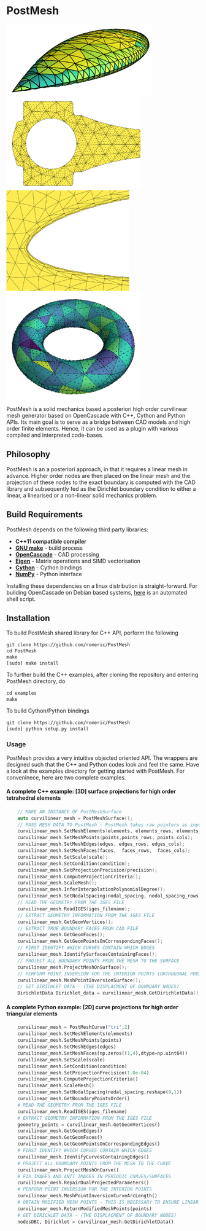# PostMesh

<!--![almond](doc/almond.png)-->
<!--![mech](doc/mech2d.png)-->
<img src="docs/almond.png" width="380">
<img src="docs/mech2d.png" width="350">
<img src="docs/wing2d.png" width="320">
<img src="docs/torus.png" width="350">

PostMesh is a solid mechanics based a posteriori high order curvilinear mesh generator based on OpenCascade with C++, Cython and Python APIs. Its main goal is to serve as a bridge between CAD models and high order finite elements. Hence, it can be used as a plugin with various compiled and interpreted code-bases.

## Philosophy
PostMesh is an a posteriori approach, in that it requires a linear mesh in advance. Higher order nodes are then placed on the linear mesh and the projection of these nodes to the exact boundary is computed with the CAD library and subsequently fed as the Dirichlet boundary condition to either a linear, a linearised or a non-linear solid mechanics problem.

## Build Requirements
PostMesh depends on the following third party libraries:

- **C++11 compatible compiler**
- **[GNU make]**        - build process
- **[OpenCascade]**     - CAD processing
- **[Eigen]**           - Matrix operations and SIMD vectorisation
- **[Cython]**          - Cython bindings
- **[NumPy]**           - Python interface


[GNU make]:     http://www.gnu.org/software/make
[OpenCascade]:  http://www.opencascade.com
[Eigen]:        http://eigen.tuxfamily.org
[Cython]:       http://www.cython.org
[NumPy]:        http://www.numpy.org

Installing these dependencies on a linux distribution is straight-forward. For building OpenCascade on Debian based systems, [here](https://github.com/jmwright/pythonocc_oce_setup) is an automated shell script.

## Installation
To build PostMesh shared library for C++ API, perform the following

    git clone https://github.com/romeric/PostMesh
    cd PostMesh
    make
    [sudo] make install
    
To further build the C++ examples, after cloning the repository and entering PostMesh directory, do

    cd examples
    make
    
To build Cython/Python bindings

    git clone https://github.com/romeric/PostMesh
    [sudo] python setup.py install
    
    
### Usage
PostMesh provides a very intuitive objected oriented API. The wrappers are designed such that the C++ and Python codes look and feel the same. Have a look at the examples directory for getting started with PostMesh. For conveninece, here are two complete examples.

#### A complete C++ example: [3D] surface projections for high order tetrahedral elements
````c++
    // MAKE AN INSTANCE OF PostMeshSurface
    auto curvilinear_mesh = PostMeshSurface();
    // PASS MESH DATA TO PostMesh - PostMesh takes raw pointers as input arguments
    curvilinear_mesh.SetMeshElements(elements, elements_rows, elements_cols);
    curvilinear_mesh.SetMeshPoints(points,points_rows, points_cols);
    curvilinear_mesh.SetMeshEdges(edges, edges_rows, edges_cols);
    curvilinear_mesh.SetMeshFaces(faces,  faces_rows,  faces_cols);
    curvilinear_mesh.SetScale(scale);
    curvilinear_mesh.SetCondition(condition);
    curvilinear_mesh.SetProjectionPrecision(precision);
    curvilinear_mesh.ComputeProjectionCriteria();
    curvilinear_mesh.ScaleMesh();
    curvilinear_mesh.InferInterpolationPolynomialDegree();
    curvilinear_mesh.SetNodalSpacing(nodal_spacing, nodal_spacing_rows, nodal_spacing_cols);
    // READ THE GEOMETRY FROM THE IGES FILE
    curvilinear_mesh.ReadIGES(iges_filename);
    // EXTRACT GEOMETRY INFORMATION FROM THE IGES FILE
    curvilinear_mesh.GetGeomVertices();
    // EXTRACT TRUE BOUNDARY FACES FROM CAD FILE
    curvilinear_mesh.GetGeomFaces();
    curvilinear_mesh.GetGeomPointsOnCorrespondingFaces();
    // FIRST IDENTIFY WHICH CURVES CONTAIN WHICH EDGES
    curvilinear_mesh.IdentifySurfacesContainingFaces();
    // PROJECT ALL BOUNDARY POINTS FROM THE MESH TO THE SURFACE
    curvilinear_mesh.ProjectMeshOnSurface();
    // PERFORM POINT INVERSION FOR THE INTERIOR POINTS (ORTHOGONAL PROJECTION)
    curvilinear_mesh.MeshPointInversionSurface();
    // GET DIRICHLET DATA - (THE DISPLACMENT OF BOUNDARY NODES)
    DirichletData Dirichlet_data = curvilinear_mesh.GetDirichletData();

````

#### A complete Python example: [2D] curve projections for high order triangular elements
````python
    curvilinear_mesh = PostMeshCurve("tri",2)
    curvilinear_mesh.SetMeshElements(elements)
    curvilinear_mesh.SetMeshPoints(points)
    curvilinear_mesh.SetMeshEdges(edges)
    curvilinear_mesh.SetMeshFaces(np.zeros((1,4),dtype=np.uint64))
    curvilinear_mesh.SetScale(scale)
    curvilinear_mesh.SetCondition(condition)
    curvilinear_mesh.SetProjectionPrecision(1.0e-04)
    curvilinear_mesh.ComputeProjectionCriteria()
    curvilinear_mesh.ScaleMesh()
    curvilinear_mesh.SetNodalSpacing(nodal_spacing.reshape(9,1))
    curvilinear_mesh.GetBoundaryPointsOrder()
    # READ THE GEOMETRY FROM THE IGES FILE
    curvilinear_mesh.ReadIGES(iges_filename)
    # EXTRACT GEOMETRY INFORMATION FROM THE IGES FILE
    geometry_points = curvilinear_mesh.GetGeomVertices()
    curvilinear_mesh.GetGeomEdges()
    curvilinear_mesh.GetGeomFaces()
    curvilinear_mesh.GetGeomPointsOnCorrespondingEdges()
    # FIRST IDENTIFY WHICH CURVES CONTAIN WHICH EDGES
    curvilinear_mesh.IdentifyCurvesContainingEdges()
    # PROJECT ALL BOUNDARY POINTS FROM THE MESH TO THE CURVE
    curvilinear_mesh.ProjectMeshOnCurve()
    # FIX IMAGES AND ANTI IMAGES IN PERIODIC CURVES/SURFACES
    curvilinear_mesh.RepairDualProjectedParameters()
    # PERFORM POINT INVERSION FOR THE INTERIOR POINTS
    curvilinear_mesh.MeshPointInversionCurveArcLength()
    # OBTAIN MODIFIED MESH POINTS - THIS IS NECESSARY TO ENSURE LINEAR MESH IS ALSO CORRECT
    curvilinear_mesh.ReturnModifiedMeshPoints(points)
    # GET DIRICHLET DATA - (THE DISPLACMENT OF BOUNDARY NODES)
    nodesDBC, Dirichlet = curvilinear_mesh.GetDirichletData() 
````

